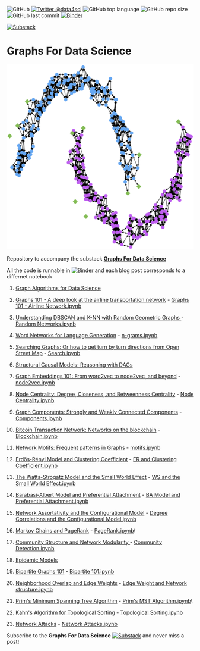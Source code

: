 ![GitHub](https://img.shields.io/github/license/DataForScience/Graphs4Sci)
[![Twitter @data4sci](https://img.shields.io/twitter/follow/data4sci)](https://twitter.com/intent/follow?screen_name=data4sci)
![GitHub top language](https://img.shields.io/github/languages/top/DataForScience/Graphs4Sci)
![GitHub repo size](https://img.shields.io/github/repo-size/DataForScience/Graphs4Sci)
![GitHub last commit](https://img.shields.io/github/last-commit/DataForScience/Graphs4Sci)
[![Binder](https://mybinder.org/badge_logo.svg)](https://mybinder.org/v2/gh/DataForScience/Graphs4Sci/master)


[![Substack](https://img.shields.io/badge/Substack-Subscribe-blue)](https://graphs4sci.substack.com/subscribe)

# Graphs For Data Science

![Net_DBSCAN](https://raw.githubusercontent.com/DataForScience/Graphs4Sci/master/data/Moons4Sci.png)

Repository to accompany the substack [__Graphs For Data Science__](https://graphs4sci.substack.com/subscribe)

All the code is runnable in [![Binder](https://mybinder.org/badge_logo.svg)](https://mybinder.org/v2/gh/DataForScience/Graphs4Sci/master) and each blog post corresponds to a differnet notebook

1. [Graph Algorithms for Data Science](https://graphs4sci.substack.com/p/coming-soon)

2. [Graphs 101 - A deep look at the airline transportation network](https://graphs4sci.substack.com/p/graphs-101) - [Graphs 101 - Airline Network.ipynb](https://github.com/DataForScience/Graphs4Sci/blob/master/Graphs%20101%20-%20Airline%20Network.ipynb)

3. [Understanding DBSCAN and K-NN with Random Geometric Graphs
](https://graphs4sci.substack.com/p/understanding-dbscan-and-k-nn-with) - [Random Networks.ipynb](https://github.com/DataForScience/Graphs4Sci/blob/master/Random%20Networks.ipynb)

4. [Word Networks for Language Generation](https://graphs4sci.substack.com/p/word-networks-for-language-generation) - [n-grams.ipynb](https://github.com/DataForScience/Graphs4Sci/blob/master/n-grams.ipynb)

5. [Searching Graphs: Or how to get turn by turn directions from Open Street Map](https://graphs4sci.substack.com/p/searching-graphs) - [Search.ipynb](https://github.com/DataForScience/Graphs4Sci/blob/master/Search.ipynb)

6. [Structural Causal Models: Reasoning with DAGs](https://graphs4sci.substack.com/p/structural-causal-models)

7. [Graph Embeddings 101: From word2vec to node2vec, and beyond](https://graphs4sci.substack.com/p/searching-graphs) - [node2vec.ipynb](https://github.com/DataForScience/Graphs4Sci/blob/master/node2vec.ipynb)

8. [Node Centrality: Degree, Closeness, and Betweenness Centrality](https://graphs4sci.substack.com/p/searching-graphs) - [Node Centrality.ipynb](https://github.com/DataForScience/Graphs4Sci/blob/master/Node%20Centrality.ipynb)

9. [Graph Components: Strongly and Weakly Connected Components](https://graphs4sci.substack.com/p/graph-components) - [Components.ipynb](https://github.com/DataForScience/Graphs4Sci/blob/master/Components.ipynb)

10. [Bitcoin Transaction Network: Networks on the blockchain](https://graphs4sci.substack.com/p/bitcoin-transaction-network) - [Blockchain.ipynb](https://github.com/DataForScience/Graphs4Sci/blob/master/Blockchain.ipynb)

11. [Network Motifs: Frequent patterns in Graphs](https://graphs4sci.substack.com/p/network-motifs) - [motifs.ipynb](https://github.com/DataForScience/Graphs4Sci/blob/master/motifs.ipynb)

12. [Erdős-Rényi Model and Clustering Coefficient](https://graphs4sci.substack.com/p/erdos-renyi-model-and-clustering) - [ER and Clustering Coefficient.ipynb](https://github.com/DataForScience/Graphs4Sci/blob/master/ER%20and%20Clustering%20Coefficient.ipynb)

13. [The Watts-Strogatz Model and the Small World Effect](https://graphs4sci.substack.com/p/the-watts-strogatz-model-and-the) - [WS and the Small World Effect.ipynb](https://github.com/DataForScience/Graphs4Sci/blob/master/WS%20and%20the%20Small%20World%20Effect.ipynb)

14. [Barabasi-Albert Model and Preferential Attachment](https://graphs4sci.substack.com/p/preferential-attachment-and-the-barabasi) - [BA Model and Preferential Attachment.ipynb](https://github.com/DataForScience/Graphs4Sci/blob/master/BA%20Model%20and%20Preferential%20Attachment.ipynb)

15. [Network Assortativity and the Configurational Model](https://graphs4sci.substack.com/p/network-assortativity-and-the-configurational) - [Degree Correlations and the Configurational Model.ipynb](https://github.com/DataForScience/Graphs4Sci/blob/master/Degree%20Correlations%20and%20the%20Configurational%20Model.ipynb)

16. [Markov Chains and PageRank](https://graphs4sci.substack.com/p/markov-chains-and-pagerank) - [PageRank.ipynb](https://github.com/DataForScience/Graphs4Sci/blob/master/PageRank.ipynb)\

17. [Community Structure and Network Modularity
](https://graphs4sci.substack.com/p/community-structure-and-modularity) - [Community Detection.ipynb](https://github.com/DataForScience/Graphs4Sci/blob/master/Community%20Detection.ipynb)

18. [Epidemic Models](https://graphs4sci.substack.com/p/epidemic-models) 

19. [Bipartite Graphs 101](https://graphs4sci.substack.com/p/bipartite-graphs-101) - [Bipartite 101.ipynb](https://github.com/DataForScience/Graphs4Sci/blob/master/Bipartite%20101.ipynb)

20. [Neighborhood Overlap and Edge Weights](https://graphs4sci.substack.com/p/neighborhood-overlap-and-edge-weights) - [Edge Weight and Network structure.ipynb](https://github.com/DataForScience/Graphs4Sci/blob/master/Edge%20Weight%20and%20Network%20structure.ipynb)

21. [Prim's Minimum Spanning Tree Algorithm](https://graphs4sci.substack.com/p/prims-minimum-spanning-tree-algorithm) - [Prim's MST Algorithm.ipynb](https://github.com/DataForScience/Graphs4Sci/blob/master/Prim's%20MST%20Algorithm.ipynb)\

22. [Kahn's Algorithm for Topological Sorting](https://graphs4sci.substack.com/p/kahns-algorithm-for-topological-sorting) - [Topological Sorting.ipynb](https://github.com/DataForScience/Graphs4Sci/blob/master/Topological%20Sorting.ipynb)

23. [Network Attacks](https://graphs4sci.substack.com/p/network-attacks) - [Network Attacks.ipynb](https://github.com/DataForScience/Graphs4Sci/blob/master/Network%20Attacks.ipynb)


Subscribe to the __Graphs For Data Science__ [![Substack](https://img.shields.io/badge/Substack-Subscribe-blue)](https://graphs4sci.substack.com/subscribe)
 and never miss a post!
